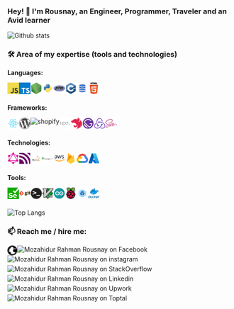 ### Hey! 👋 I'm Rousnay, an  Engineer, Programmer, Traveler and an Avid learner
![Github stats](https://github-readme-stats.vercel.app/api?username=rousnay&count_private=true)

### 🛠️ Area of my expertise (tools and technologies)

**Languages:**

<img align="left" alt="JavaScript" height="26px" src="https://raw.githubusercontent.com/github/explore/80688e429a7d4ef2fca1e82350fe8e3517d3494d/topics/javascript/javascript.png" />
<img align="left" alt="typescript" height="26px" src="https://raw.githubusercontent.com/github/explore/80688e429a7d4ef2fca1e82350fe8e3517d3494d/topics/typescript/typescript.png" />
<img align="left" alt="Node.js" height="26px" src="https://raw.githubusercontent.com/github/explore/80688e429a7d4ef2fca1e82350fe8e3517d3494d/topics/nodejs/nodejs.png" />
<img align="left" alt="python" height="26px" src="https://raw.githubusercontent.com/github/explore/80688e429a7d4ef2fca1e82350fe8e3517d3494d/topics/python/python.png" />
<img align="left" alt="php" height="26px" src="https://raw.githubusercontent.com/github/explore/80688e429a7d4ef2fca1e82350fe8e3517d3494d/topics/php/php.png" /> 
<img align="left" alt="cpp" height="26px" src="https://raw.githubusercontent.com/github/explore/180320cffc25f4ed1bbdfd33d4db3a66eeeeb358/topics/cpp/cpp.png" /> 
<img align="left" alt="sql" height="26px" src="https://raw.githubusercontent.com/github/explore/80688e429a7d4ef2fca1e82350fe8e3517d3494d/topics/sql/sql.png" />
<!-- <img align="left" alt="css3" height="26px" src="https://raw.githubusercontent.com/github/explore/80688e429a7d4ef2fca1e82350fe8e3517d3494d/topics/css/css.png" /> -->
<img align="left" alt="html5" height="26px" src="https://raw.githubusercontent.com/github/explore/80688e429a7d4ef2fca1e82350fe8e3517d3494d/topics/html/html.png" />
<br /><br />

**Frameworks:**

<img align="left" alt="React" height="26px" src="https://raw.githubusercontent.com/github/explore/80688e429a7d4ef2fca1e82350fe8e3517d3494d/topics/react/react.png" />
<img align="left" alt="wordpress" height="26px" src="https://raw.githubusercontent.com/github/explore/80688e429a7d4ef2fca1e82350fe8e3517d3494d/topics/wordpress/wordpress.png" />
<img align="left" alt="shopify" height="26px" style="" src="https://cdn.jsdelivr.net/npm/simple-icons/icons/shopify.svg" />
<!-- <img align="left" alt="express" height="26px" src="https://raw.githubusercontent.com/github/explore/80688e429a7d4ef2fca1e82350fe8e3517d3494d/topics/express/express.png" /> -->
<img align="left" alt="nest.js" height="26px" src="https://raw.githubusercontent.com/github/explore/28b02bbc9ad9f7a503c43775aebeb515dc2da5fc/topics/nextjs/nextjs.png" />
<img align="left" alt="nestjs" height="26px" src="https://raw.githubusercontent.com/github/explore/37c71fdca4e12086faf8c7009793d2eb588c914e/topics/nestjs/nestjs.png" />
<img align="left" alt="Gatsby" height="26px" src="https://raw.githubusercontent.com/github/explore/e94815998e4e0713912fed477a1f346ec04c3da2/topics/gatsby/gatsby.png" />
<img align="left" alt="redux" height="26px" src="https://raw.githubusercontent.com/github/explore/e94815998e4e0713912fed477a1f346ec04c3da2/topics/redux/redux.png" />
<img align="left" alt="Sass" height="26px" src="https://raw.githubusercontent.com/github/explore/80688e429a7d4ef2fca1e82350fe8e3517d3494d/topics/sass/sass.png" />
<br /><br />

**Technologies:**

<img align="left" alt="graphql" height="26px" src="https://raw.githubusercontent.com/github/explore/80688e429a7d4ef2fca1e82350fe8e3517d3494d/topics/graphql/graphql.png" />
<img align="left" alt="mqtt" height="26px" src="https://raw.githubusercontent.com/github/explore/6afe2c43768e7ef1e252839a1f1c12b730faa007/topics/mqtt/mqtt.png" />
<img align="left" alt="mysql" height="26px" src="https://raw.githubusercontent.com/github/explore/80688e429a7d4ef2fca1e82350fe8e3517d3494d/topics/mysql/mysql.png" />
<img align="left" alt="MongoDB" height="26px" src="https://raw.githubusercontent.com/github/explore/80688e429a7d4ef2fca1e82350fe8e3517d3494d/topics/mongodb/mongodb.png" />
<!-- <img align="left" alt="oracle-database" height="26px" src="https://raw.githubusercontent.com/github/explore/902a8a38f1e277eb27d2a10ab95a3d524a6ea22f/topics/oracle-database/oracle-database.png" /> -->
<img align="left" alt="aws" height="26px" src="https://raw.githubusercontent.com/github/explore/80688e429a7d4ef2fca1e82350fe8e3517d3494d/topics/aws/aws.png" />
<img align="left" alt="firebase" height="26px" src="https://raw.githubusercontent.com/github/explore/80688e429a7d4ef2fca1e82350fe8e3517d3494d/topics/firebase/firebase.png" />
<img align="left" alt="google-cloud" height="26px" src="https://raw.githubusercontent.com/github/explore/08e8077e6cd7375c007c6fd6ac8cced5d7738494/topics/google-cloud/google-cloud.png" />
<img align="left" alt="azure" height="26px" src="https://raw.githubusercontent.com/github/explore/eaef8552d8b082ffafe2bfc8a5023d47da904aac/topics/azure/azure.png" />
<br /><br />

**Tools:**

<img align="left" alt="selenium" height="26px" src="https://raw.githubusercontent.com/github/explore/6c7084bb772f6fabaae377f5ae4a607594234ee6/topics/selenium/selenium.png" />
<img align="left" alt="Git" height="26px" src="https://raw.githubusercontent.com/github/explore/80688e429a7d4ef2fca1e82350fe8e3517d3494d/topics/git/git.png" />
<img align="left" alt="Terminal" height="26px" src="https://raw.githubusercontent.com/github/explore/80688e429a7d4ef2fca1e82350fe8e3517d3494d/topics/terminal/terminal.png" />
<img align="left" alt="vim" height="26px" src="https://raw.githubusercontent.com/github/explore/80688e429a7d4ef2fca1e82350fe8e3517d3494d/topics/vim/vim.png" />
<img align="left" alt="arduino" height="26px" src="https://raw.githubusercontent.com/github/explore/80688e429a7d4ef2fca1e82350fe8e3517d3494d/topics/arduino/arduino.png" />
<img align="left" alt="raspberry-pi" height="26px" src="https://raw.githubusercontent.com/github/explore/80688e429a7d4ef2fca1e82350fe8e3517d3494d/topics/raspberry-pi/raspberry-pi.png" />
<img align="left" alt="webpack" height="26px" src="https://raw.githubusercontent.com/github/explore/80688e429a7d4ef2fca1e82350fe8e3517d3494d/topics/webpack/webpack.png" />
<img align="left" alt="docker" height="26px" src="https://raw.githubusercontent.com/github/explore/80688e429a7d4ef2fca1e82350fe8e3517d3494d/topics/docker/docker.png" />
<!-- <img align="left" alt="kubernetes" height="26px" src="https://raw.githubusercontent.com/github/explore/80688e429a7d4ef2fca1e82350fe8e3517d3494d/topics/kubernetes/kubernetes.png" /> -->


<br /><br />


![Top Langs](https://github-readme-stats.vercel.app/api/top-langs/?username=rousnay&layout=compact)

<!-- ### 🔭 I’m currently working on ...
### 🌱 I’m currently learning ... -->

### 📫 Reach me / hire me:

[<img align="left" alt="Mozahidur Rahman Rousnay" height="22px" src="https://raw.githubusercontent.com/iconic/open-iconic/master/svg/globe.svg" />][website]
[<img align="left" alt="Mozahidur Rahman Rousnay on Facebook" height="22px" src="https://cdn.jsdelivr.net/npm/simple-icons/icons/facebook.svg" />][facebook]
[<img align="left" alt="Mozahidur Rahman Rousnay on instagram" height="22px" src="https://cdn.jsdelivr.net/npm/simple-icons/icons/instagram.svg" />][instagram]
[<img align="left" alt="Mozahidur Rahman Rousnay on StackOverflow" height="22px" src="https://cdn.jsdelivr.net/npm/simple-icons/icons/stackoverflow.svg" />][stackoverflow]
[<img align="left" alt="Mozahidur Rahman Rousnay on Linkedin" height="22px" src="https://cdn.jsdelivr.net/npm/simple-icons/icons/linkedin.svg" />][linkedin]
[<img align="left" alt="Mozahidur Rahman Rousnay on Upwork" height="22px" src="https://cdn.jsdelivr.net/npm/simple-icons/icons/upwork.svg" />][upwork]
[<img align="left" alt="Mozahidur Rahman Rousnay on Toptal" height="22px" src="https://cdn.jsdelivr.net/npm/simple-icons/icons/toptal.svg" />][toptal]
<br />

[website]: https://rousnay.com/
[facebook]: https://www.facebook.com/rousnay/
[instagram]: https://www.instagram.com/rousnay/
[stackoverflow]: https://stackoverflow.com/users/2037937/rousnay/
[linkedin]: https://www.linkedin.com/in/rousnay/
[upwork]: https://www.upwork.com/freelancers/~01c10bd5885089a692/
[toptal]: https://www.toptal.com/

<!-- 
- 🔭 I’m currently working on ...
- 🌱 I’m currently learning ...
- 👯 I’m looking to collaborate on ...
- 🤔 I’m looking for help with ...
- 💬 Ask me about ...
- 📫 How to reach me: ...
- 😄 Pronouns: ...
- ⚡ Fun fact: ... 
-->